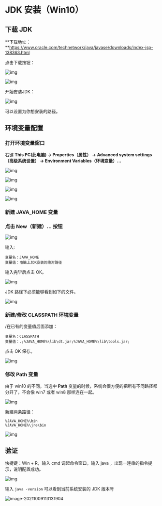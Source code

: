 # JDK 安装（Win10）

## 下载 JDK

**下载地址：**https://www.oracle.com/technetwork/java/javase/downloads/index-jsp-138363.html

点击下载按钮：

![img](D:\resource\notePics\141837092333398.png)

![img](D:\resource\notePics\60445A05-936A-4E82-9DCC-B629232DB657.jpg)

开始安装JDK：

![img](D:\resource\notePics\141837143894724.jpg)

可以设置为你想安装的路径。



## 环境变量配置

### 打开环境变量窗口

右键 **This PC(此电脑) -> Properties（属性） -> Advanced system settings（高级系统设置） -> Environment Variables（环境变量）...**

![img](D:\resource\notePics\1534410870-6587-3932295-dd57a38934b0c1af.png)

![img](D:\resource\notePics\1534410904-3787-3932295-4ab4c5e4655e83ff.png)

![img](D:\resource\notePics\1534410952-9821-3932295-53c3abde864d63a7.png)

![img](D:\resource\notePics\1534411011-6006-3932295-f3fe252e7a837300.png)



### 新建 JAVA_HOME 变量

### 点击 **New（新建）...** 按钮

![img](D:\resource\notePics\1534411060-2131-3932295-ef08fb7d0ef0760f.png)

输入:

```
变量名：JAVA_HOME
变量值：电脑上JDK安装的绝对路径
```

输入完毕后点击 OK。

![img](D:\resource\notePics\1534411114-3840-3932295-73be617cffdac223.png)

JDK 路径下必须能够看到如下的文件。

![img](D:\resource\notePics\1534411157-4157-3932295-b821f0e17887bcdf.png)



### 新建/修改 CLASSPATH 环境变量

/在已有的变量值后面添加：

```
变量名：CLASSPATH
变量值：.;%JAVA_HOME%\lib\dt.jar;%JAVA_HOME%\lib\tools.jar;
```

点击 OK 保存。

![img](D:\resource\notePics\1534411198-2259-3932295-afe57d1caf93277c.png)



### 修改 Path 变量

由于 win10 的不同，当选中 **Path** 变量的时候，系统会很方便的把所有不同路径都分开了，不会像 win7 或者 win8 那样连在一起。

![img](D:\resource\notePics\1534411240-7448-3932295-515fd020c1e2fc4a.png)

新建两条路径：

```
%JAVA_HOME%\bin
%JAVA_HOME%\jre\bin
```

![img](D:\resource\notePics\1534411281-6565-3932295-08d84d125c71d0a8.png)



## 验证

快捷键：Win + R，输入 cmd 调起命令窗口，输入 java ，出现一连串的指令提示，说明配置成功。

![img](D:\resource\notePics\1534411321-5420-3932295-192d3a3152de471e.png)



输入 `java -version` 可以看到当前系统安装的 JDK 版本号

![image-20211009113131904](D:\resource\notePics\image-20211009113131904.png)

